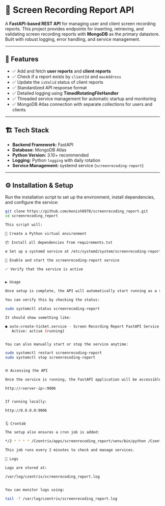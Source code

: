 # 🎥 Screen Recording Report API

A **FastAPI-based REST API** for managing user and client screen recording reports. This project provides endpoints for inserting, retrieving, and validating screen recording reports with **MongoDB** as the primary datastore. Built with robust logging, error handling, and service management.

---

## 🚀 Features

- ✅ Add and fetch **user reports** and **client reports**  
- ✅ Check if a report exists by `clientId` and `macAddress`  
- ✅ Update the `isValid` status of client reports  
- ✅ Standardized API response format  
- ✅ Detailed logging using **TimedRotatingFileHandler**  
- ✅ Threaded service management for automatic startup and monitoring  
- ✅ MongoDB Atlas connection with separate collections for users and clients

---

## 🏗️ Tech Stack

- **Backend Framework:** FastAPI  
- **Database:** MongoDB Atlas  
- **Python Version:** 3.10+ recommended  
- **Logging:** Python `logging` with daily rotation  
- **Service Management:** systemd service (`screenrecoding-report`)  

---

## ⚙️ Installation & Setup

Run the installation script to set up the environment, install dependencies, and configure the service:

```bash
git clone https://github.com/monish8978/screenrecoding_report.git
cd screenrecoding_report

This script will:

🔧 Create a Python virtual environment

📦 Install all dependencies from requirements.txt

⚙️ Set up a systemd service at /etc/systemd/system/screenrecoding-report.service

🔁 Enable and start the screenrecoding-report service

✅ Verify that the service is active


▶️ Usage

Once setup is complete, the API will automatically start running as a service.

You can verify this by checking the status:

sudo systemctl status screenrecoding-report

It should show something like:

● auto-create-ticket.service - Screen Recording Report FastAPI Service
   Active: active (running)


You can also manually start or stop the service anytime:

sudo systemctl restart screenrecoding-report
sudo systemctl stop screenrecoding-report


🌐 Accessing the API

Once the service is running, the FastAPI application will be accessible at:

http://<server-ip>:9006


If running locally:

http://0.0.0.0:9006


🗓️ Crontab

The setup also ensures a cron job is added:

*/2 * * * * /Czentrix/apps/screenrecoding_report/venv/bin/python /Czentrix/apps/screenrecoding_report/service_check.py

This job runs every 2 minutes to check and manage services.

📁 Logs

Logs are stored at:

/var/log/czentrix/screenrecoding_report.log


You can monitor logs using:

tail -f /var/log/czentrix/screenrecoding_report.log
